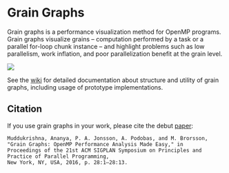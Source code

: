 # Grain Graphs

Grain graphs is a performance visualization method for OpenMP programs. Grain graphs visualize grains – computation performed by a task or a parallel for-loop chunk instance – and highlight problems such as low parallelism, work inflation, and poor parallelization benefit at the grain level.

![](https://github.com/anamud/grain-graphs/wiki/figures/bots-sort-analysis.gif)

See the [wiki](https://github.com/anamud/grain-graphs/wiki) for detailed documentation about structure and utility of grain graphs, including usage of prototype implementations.

## Citation

If you use grain graphs in your work, please cite the debut [paper](http://dl.acm.org/citation.cfm?id=2851156):

    Muddukrishna, Ananya, P. A. Jonsson, A. Podobas, and M. Brorsson,
    "Grain Graphs: OpenMP Performance Analysis Made Easy," in
    Proceedings of the 21st ACM SIGPLAN Symposium on Principles and Practice of Parallel Programming,
    New York, NY, USA, 2016, p. 28:1–28:13.
